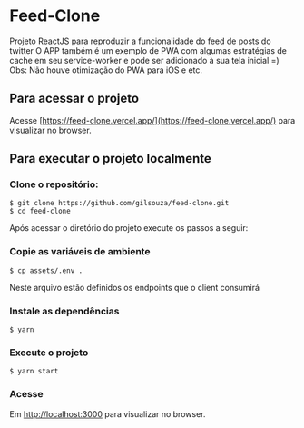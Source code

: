 # Feed-Clone

Projeto ReactJS para reproduzir a funcionalidade do feed de posts do twitter
O APP também é um exemplo de PWA com algumas estratégias de cache em seu service-worker e pode ser adicionado à sua tela inicial =)
Obs: Não houve otimização do PWA para iOS e etc.

## Para acessar o projeto

Acesse [https://feed-clone.vercel.app/](https://feed-clone.vercel.app/) para visualizar no browser.

## Para executar o projeto localmente

### Clone o repositório:

```shell
$ git clone https://github.com/gilsouza/feed-clone.git
$ cd feed-clone
```

Após acessar o diretório do projeto execute os passos a seguir:


### Copie as variáveis de ambiente

```shell
$ cp assets/.env .
```

Neste arquivo estão definidos os endpoints que o client consumirá

### Instale as dependências

```shell
$ yarn
```

### Execute o projeto

```shell
$ yarn start
```

### Acesse

Em [http://localhost:3000](http://localhost:3000) para visualizar no browser.

